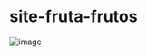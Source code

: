 # site-fruta-frutos
![image](https://user-images.githubusercontent.com/99770912/174411505-e0bd8ec0-9683-4e7c-ba6a-4daad35d42c2.png)
